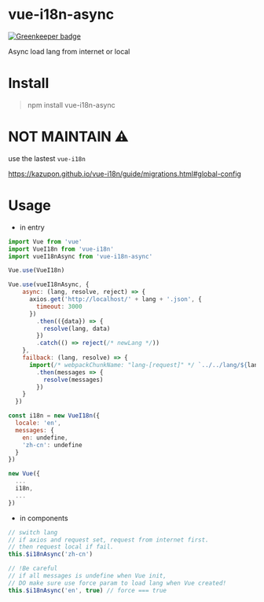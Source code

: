 # vue-i18n-async

[![Greenkeeper badge](https://badges.greenkeeper.io/chiaweilee/vue-i18n-async.svg)](https://greenkeeper.io/)

Async load lang from internet or local

# Install
> npm install vue-i18n-async

# NOT MAINTAIN ⚠️

use the lastest `vue-i18n`

https://kazupon.github.io/vue-i18n/guide/migrations.html#global-config

# Usage
- in entry
```javascript
import Vue from 'vue'
import VueI18n from 'vue-i18n'
import vueI18nAsync from 'vue-i18n-async'

Vue.use(VueI18n)

Vue.use(vueI18nAsync, {
    async: (lang, resolve, reject) => {
      axios.get('http://localhost/' + lang + '.json', {
        timeout: 3000
      })
        .then(({data}) => {
          resolve(lang, data)
        })
        .catch(() => reject(/* newLang */))
    },
    failback: (lang, resolve) => {
      import(/* webpackChunkName: "lang-[request]" */ `../../lang/${lang}.json`)
        .then(messages => {
          resolve(messages)
        })
    }
  })

const i18n = new VueI18n({
  locale: 'en',
  messages: {
    en: undefine,
    'zh-cn': undefine
  }
})

new Vue({
  ...
  i18n,
  ...
})
```
- in components
```javascript
// switch lang
// if axios and request set, request from internet first.
// then request local if fail.
this.$i18nAsync('zh-cn')
```

```javascript
// !Be careful
// if all messages is undefine when Vue init,
// DO make sure use force param to load lang when Vue created!
this.$i18nAsync('en', true) // force === true
```
